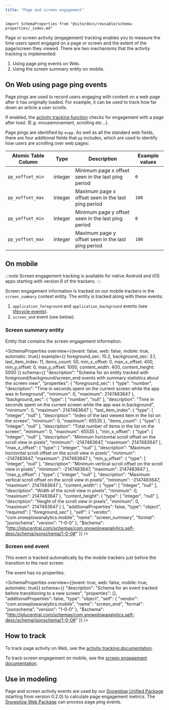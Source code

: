 ```yaml
---
title: "Page and screen engagement"
---
```


```mdx-code-block
import SchemaProperties from "@site/docs/reusable/schema-properties/_index.md"
```

Page or screen activity (engagement) tracking enables you to measure the time users spent engaged on a page or screen and the extent of the page/screen they viewed.
There are two mechanisms that the activity tracking is implemented:

1. Using page ping events on Web.
2. Using the screen summary entity on mobile.

## On Web using page ping events

Page pings are used to record users engaging with content on a web page after it has originally loaded. For example, it can be used to track how far down an article a user scrolls.

If enabled, the [activity tracking function](/docs/sources/trackers/web-trackers/tracking-events/activity-page-pings/index.md) checks for engagement with a page after load. (E.g. mousemovement, scrolling etc...).

Page pings are identified by `e=pp`. As well as all the standard web fields, there are four additional fields that `pp` includes, which are used to identify how users are scrolling over web pages:

| Atomic Table Column | Type    | Description                                        | Example values |
| ------------------- | ------- | -------------------------------------------------- | -------------- |
| `pp_xoffset_min`    | integer | Minimum page x offset seen in the last ping period | `0`            |
| `pp_xoffset_max`    | integer | Maximum page x offset seen in the last ping period | `100`          |
| `pp_yoffset_min`    | integer | Minimum page y offset seen in the last ping period | `0`            |
| `pp_yoffset_max`    | integer | Maximum page y offset seen in the last ping period | `100`          |

## On mobile

:::note
Screen engagement tracking is available for native Android and iOS apps starting with version 6 of the trackers.
:::

Screen engagement information is tracked on our mobile trackers in the `screen_summary` context entity.
The entity is tracked along with these events:

1. `application_foreground` and `application_background` events (see [lifecycle events](/docs/events/ootb-data/mobile-lifecycle-events/index.md)).
2. `screen_end` event (see below).

### Screen summary entity

Entity that contains the screen engagement information.

<SchemaProperties
  overview={{event: false, web: false, mobile: true, automatic: true}}
  example={{ foreground_sec: 10.2, background_sec: 3.1, last_item_index: 11, items_count: 50, min_x_offset: 0, max_x_offset: 400, min_y_offset: 0, max_y_offset: 1000, content_width: 400, content_height: 5000 }}
  schema={{ "description": "Schema for an entity tracked with foreground/background/screen_end events with summary statistics about the screen view", "properties": { "foreground_sec": { "type": "number", "description": "Time in seconds spent on the current screen while the app was in foreground", "minimum": 0, "maximum": 2147483647 }, "background_sec": { "type": [ "number", "null" ], "description": "Time in seconds spent on the current screen while the app was in background", "minimum": 0, "maximum": 2147483647 }, "last_item_index": { "type": [ "integer", "null" ], "description": "Index of the last viewed item in the list on the screen", "minimum": 0, "maximum": 65535 }, "items_count": { "type": [ "integer", "null" ], "description": "Total number of items in the list on the screen", "minimum": 0, "maximum": 65535 }, "min_x_offset": { "type": [ "integer", "null" ], "description": "Minimum horizontal scroll offset on the scroll view in pixels", "minimum": -2147483647, "maximum": 2147483647 }, "max_x_offset": { "type": [ "integer", "null" ], "description": "Maximum horizontal scroll offset on the scroll view in pixels", "minimum": -2147483647, "maximum": 2147483647 }, "min_y_offset": { "type": [ "integer", "null" ], "description": "Minimum vertical scroll offset on the scroll view in pixels", "minimum": -2147483647, "maximum": 2147483647 }, "max_y_offset": { "type": [ "integer", "null" ], "description": "Maximum vertical scroll offset on the scroll view in pixels", "minimum": -2147483647, "maximum": 2147483647 }, "content_width": { "type": [ "integer", "null" ], "description": "Width of the scroll view in pixels", "minimum": 0, "maximum": 2147483647 }, "content_height": { "type": [ "integer", "null" ], "description": "Height of the scroll view in pixels", "minimum": 0, "maximum": 2147483647 } }, "additionalProperties": false, "type": "object", "required": [ "foreground_sec" ], "self": { "vendor": "com.snowplowanalytics.mobile", "name": "screen_summary", "format": "jsonschema", "version": "1-0-0" }, "$schema": "http://iglucentral.com/schemas/com.snowplowanalytics.self-desc/schema/jsonschema/1-0-0#" }} />

### Screen end event

This event is tracked automatically by the mobile trackers just before the transition to the next screen.

The event has no properties.

<SchemaProperties
  overview={{event: true, web: false, mobile: true, automatic: true}}
  schema={{ "description": "Schema for an event tracked before transitioning to a new screen", "properties": {}, "additionalProperties": false, "type": "object", "self": { "vendor": "com.snowplowanalytics.mobile", "name": "screen_end", "format": "jsonschema", "version": "1-0-0" }, "$schema": "http://iglucentral.com/schemas/com.snowplowanalytics.self-desc/schema/jsonschema/1-0-0#" }} />

## How to track

To track page activity on Web, see the [activity tracking documentation](/docs/sources/trackers/web-trackers/tracking-events/activity-page-pings/index.md).

To track screen engagement on mobile, see the [screen engagement documentation](/docs/sources/trackers/mobile-trackers/tracking-events/screen-tracking/index.md#screen-engagemement-tracking).

## Use in modeling

Page and screen activity events are used by our [Snowplow Unified Package](/docs/modeling-your-data/modeling-your-data-with-dbt/dbt-models/dbt-unified-data-model/index.md) (starting from version 0.2.0) to calculate page engagement metrics.
The [Snowplow Web Package](/docs/modeling-your-data/modeling-your-data-with-dbt/dbt-models/legacy/dbt-web-data-model/index.md) can process page ping events.
